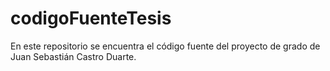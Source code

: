 # codigoFuenteTesis
En este repositorio se encuentra el código fuente del proyecto de grado de Juan Sebastián Castro Duarte.
